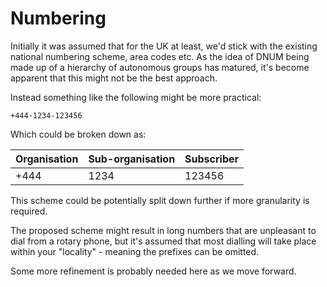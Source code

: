 # Numbering

Initially it was assumed that for the UK at least, we'd stick with the existing national numbering scheme, area codes etc. As the idea of DNUM being made up of a hierarchy of autonomous groups has matured, it's become apparent that this might not be the best approach.

Instead something like the following might be more practical:

`+444-1234-123456`

Which could be broken down as:

| Organisation  | Sub-organisation | Subscriber  |
|----------|----------|----------|
| +444 | 1234 | 123456 |

This scheme could be potentially split down further if more granularity is required.

The proposed scheme might result in long numbers that are unpleasant to dial from a rotary phone, but it's assumed that most dialling will take place within your "locality" - meaning the prefixes can be omitted. 

Some more refinement is probably needed here as we move forward.
